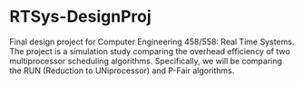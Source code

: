 # RTSys-DesignProj
Final design project for Computer Engineering 458/558: Real Time Systems. The project is a simulation study comparing the overhead efficiency of two multiprocessor scheduling algorithms. Specifically, we will be comparing the RUN (Reduction to UNiprocessor) and P-Fair algorithms.
